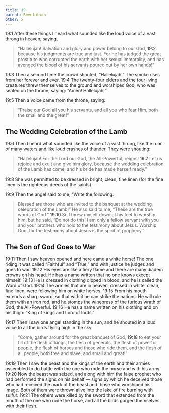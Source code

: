 ```yaml
---
title: 19
parent: Revelation
other: x
---
```


<a name="19:1">19:1</a> After these things I heard what sounded like the loud voice of a vast throng in heaven, saying,

> “Hallelujah! Salvation and glory and power belong to our God,
> <a name="19:2">19:2</a> because his judgments are true and just.
> For he has judged the great prostitute
> who corrupted the earth with her sexual immorality,
> and has avenged the blood of his servants poured out by her own hands!”

<a name="19:3">19:3</a> Then a second time the crowd shouted, “Hallelujah!” The smoke rises from her forever and ever. <a name="19:4">19:4</a> The twenty-four elders and the four living creatures threw themselves to the ground and worshiped God, who was seated on the throne, saying: “Amen! Hallelujah!”

<a name="19:5">19:5</a> Then a voice came from the throne, saying:

> “Praise our God
> all you his servants,
> and all you who fear Him,
> both the small and the great!”

## The Wedding Celebration of the Lamb

<a name="19:6">19:6</a> Then I heard what sounded like the voice of a vast throng, like the roar of many waters and like loud crashes of thunder. They were shouting:

> “Hallelujah!
> For the Lord our God, the All-Powerful, reigns!
> <a name="19:7">19:7</a> Let us rejoice and exult
> and give him glory,
> because the wedding celebration of the Lamb has come,
> and his bride has made herself ready.”

<a name="19:8">19:8</a> She was permitted to be dressed in bright, clean, fine linen (for the fine linen is the righteous deeds of the saints).

<a name="19:9">19:9</a> Then the angel said to me, “Write the following: 

> Blessed are those who are invited to the banquet at the wedding celebration of the Lamb!” He also said to me, “These are the true words of God.” <a name="19:10">19:10</a> So I threw myself down at his feet to worship him, but he said, “Do not do this! I am only a fellow servant with you and your brothers who hold to the testimony about Jesus. Worship God, for the testimony about Jesus is the spirit of prophecy.”

## The Son of God Goes to War

<a name="19:11">19:11</a> Then I saw heaven opened and here came a white horse! The one riding it was called “Faithful” and “True,” and with justice he judges and goes to war. <a name="19:12">19:12</a> His eyes are like a fiery flame and there are many diadem crowns on his head. He has a name written that no one knows except himself. <a name="19:13">19:13</a> He is dressed in clothing dipped in blood, and he is called the Word of God. <a name="19:14">19:14</a> The armies that are in heaven, dressed in white, clean, fine linen, were following him on white horses. <a name="19:15">19:15</a> From his mouth extends a sharp sword, so that with it he can strike the nations. He will rule them with an iron rod, and he stomps the winepress of the furious wrath of God, the All-Powerful. <a name="19:16">19:16</a> He has a name written on his clothing and on his thigh: “King of kings and Lord of lords.”

<a name="19:17">19:17</a> Then I saw one angel standing in the sun, and he shouted in a loud voice to all the birds flying high in the sky:

> “Come, gather around for the great banquet of God,
> <a name="19:18">19:18</a> to eat your fill of the flesh of kings,
> the flesh of generals,
> the flesh of powerful people,
> the flesh of horses and those who ride them,
> and the flesh of all people, both free and slave,
> and small and great!”

<a name="19:19">19:19</a> Then I saw the beast and the kings of the earth and their armies assembled to do battle with the one who rode the horse and with his army. <a name="19:20">19:20</a> Now the beast was seized, and along with him the false prophet who had performed the signs on his behalf — signs by which he deceived those who had received the mark of the beast and those who worshiped his image. Both of them were thrown alive into the lake of fire burning with sulfur. <a name="19:21">19:21</a> The others were killed by the sword that extended from the mouth of the one who rode the horse, and all the birds gorged themselves with their flesh.
